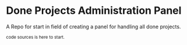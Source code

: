 # Done Projects Administration Panel

A Repo for start in field of creating a panel for handling all done projects.

<sup>code sources is here to start.</sup>
